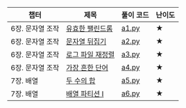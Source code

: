 | 챕터 | 제목 | 풀이 코드 | 난이도 |
| --- | --- | ---| --- |
| 6장. 문자열 조작| [유효한 팰린드롬](https://leetcode.com/problems/valid-palindrome/) | [a1.py](https://github.com/palza4dev/TIL-Algorithm/tree/main/algorithm-interview/a1.py) | ★ 
| 6장. 문자열 조작| [문자열 뒤집기](https://leetcode.com/problems/reverse-string/) | [a2.py](https://github.com/palza4dev/TIL-Algorithm/tree/main/algorithm-interview/a2.py) | ★ 
| 6장. 문자열 조작| [로그 파일 재정렬](https://leetcode.com/problems/reorder-data-in-log-files/) | [a3.py](https://github.com/palza4dev/TIL-Algorithm/tree/main/algorithm-interview/a3.py) | ★ 
| 6장. 문자열 조작| [가장 흔한 단어](https://leetcode.com/problems/most-common-word/) | [a4.py](https://github.com/palza4dev/TIL-Algorithm/tree/main/algorithm-interview/a4.py) | ★ 
| 7장. 배열| [두 수의 합](https://leetcode.com/problems/two-sum/) | [a5.py](https://github.com/palza4dev/TIL-Algorithm/tree/main/algorithm-interview/a5.py) | ★ 
| 7장. 배열| [배열 파티션 I](https://leetcode.com/problems/array-partition-i/) | [a6.py](https://github.com/palza4dev/TIL-Algorithm/tree/main/algorithm-interview/a6.py) | ★ 